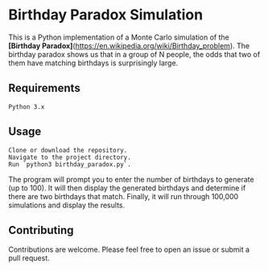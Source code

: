 # Birthday Paradox Simulation

This is a Python implementation of a Monte Carlo simulation of the **[Birthday Paradox]**(https://en.wikipedia.org/wiki/Birthday_problem). The birthday paradox shows us that in a group of N people, the odds that two of them have matching birthdays is surprisingly large.

## Requirements

    Python 3.x

## Usage

    Clone or download the repository.
    Navigate to the project directory.
    Run `python3 birthday_paradox.py`.

The program will prompt you to enter the number of birthdays to generate (up to 100). It will then display the generated birthdays and determine if there are two birthdays that match. Finally, it will run through 100,000 simulations and display the results.

## Contributing

Contributions are welcome. Please feel free to open an issue or submit a pull request.
